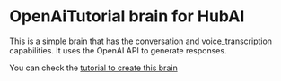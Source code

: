 # OpenAiTutorial brain for HubAI

This is a simple brain that has the conversation and voice_transcription capabilities. It uses the OpenAI API to generate responses.

You can check the [tutorial to create this brain](https://www.hubai.app/docs/brains/tutorials/how-to-create-a-brain-with-openai/)